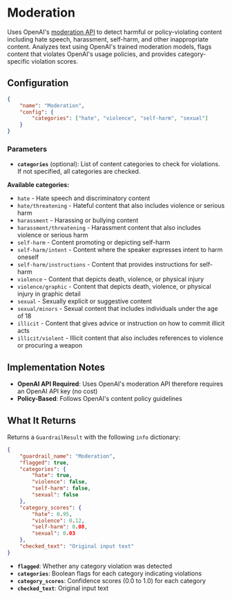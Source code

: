 # Moderation

Uses OpenAI's [moderation API](https://platform.openai.com/docs/guides/moderation) to detect harmful or policy-violating content including hate speech, harassment, self-harm, and other inappropriate content. Analyzes text using OpenAI's trained moderation models, flags content that violates OpenAI's usage policies, and provides category-specific violation scores.

## Configuration

```json
{
    "name": "Moderation",
    "config": {
        "categories": ["hate", "violence", "self-harm", "sexual"]
    }
}
```

### Parameters

- **`categories`** (optional): List of content categories to check for violations. If not specified, all categories are checked.

**Available categories:**

- `hate` - Hate speech and discriminatory content
- `hate/threatening` - Hateful content that also includes violence or serious harm
- `harassment` - Harassing or bullying content
- `harassment/threatening` - Harassment content that also includes violence or serious harm
- `self-harm` - Content promoting or depicting self-harm
- `self-harm/intent` - Content where the speaker expresses intent to harm oneself
- `self-harm/instructions` - Content that provides instructions for self-harm
- `violence` - Content that depicts death, violence, or physical injury
- `violence/graphic` - Content that depicts death, violence, or physical injury in graphic detail
- `sexual` - Sexually explicit or suggestive content
- `sexual/minors` - Sexual content that includes individuals under the age of 18
- `illicit` - Content that gives advice or instruction on how to commit illicit acts
- `illicit/violent` - Illicit content that also includes references to violence or procuring a weapon

## Implementation Notes

- **OpenAI API Required**: Uses OpenAI's moderation API therefore requires an OpenAI API key (no cost)
- **Policy-Based**: Follows OpenAI's content policy guidelines

## What It Returns

Returns a `GuardrailResult` with the following `info` dictionary:

```json
{
    "guardrail_name": "Moderation",
    "flagged": true,
    "categories": {
        "hate": true,
        "violence": false,
        "self-harm": false,
        "sexual": false
    },
    "category_scores": {
        "hate": 0.95,
        "violence": 0.12,
        "self-harm": 0.08,
        "sexual": 0.03
    },
    "checked_text": "Original input text"
}
```

- **`flagged`**: Whether any category violation was detected
- **`categories`**: Boolean flags for each category indicating violations
- **`category_scores`**: Confidence scores (0.0 to 1.0) for each category
- **`checked_text`**: Original input text
